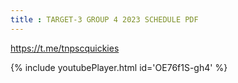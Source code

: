 ```yaml
---
title : TARGET-3 GROUP 4 2023 SCHEDULE PDF
---
```


https://t.me/tnpscquickies



{% include youtubePlayer.html id='OE76f1S-gh4' %}

